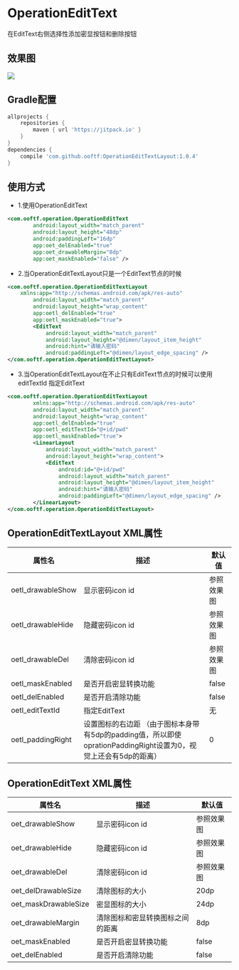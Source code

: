 # OperationEditText
在EditText右侧选择性添加密显按钮和删除按钮
## 效果图
![](https://github.com/ooftf/OperationEditTextLayout/raw/master/demoImage/demo.gif)
## Gradle配置
```groovy
allprojects {
    repositories {
        maven { url 'https://jitpack.io' }
    }
}
dependencies {
    compile 'com.github.ooftf:OperationEditTextLayout:1.0.4'
}
```
## 使用方式
* 1.使用OperationEditText
```xml
<com.ooftf.operation.OperationEditText
        android:layout_width="match_parent"
        android:layout_height="48dp"
        android:paddingLeft="16dp"
        app:oet_delEnabled="true"
        app:oet_drawableMargin="8dp"
        app:oet_maskEnabled="false" />
```
* 2.当OperationEditTextLayout只是一个EditText节点的时候
```xml
<com.ooftf.operation.OperationEditTextLayout
	xmlns:app="http://schemas.android.com/apk/res-auto"
        android:layout_width="match_parent"
        android:layout_height="wrap_content"
        app:oetl_delEnabled="true"
        app:oetl_maskEnabled="true">
        <EditText
            android:layout_width="match_parent"
            android:layout_height="@dimen/layout_item_height"
            android:hint="请输入密码"
            android:paddingLeft="@dimen/layout_edge_spacing" />
</com.ooftf.operation.OperationEditTextLayout>
```
* 3.当OperationEditTextLayout在不止只有EditText节点的时候可以使用 editTextId 指定EditText
```xml
<com.ooftf.operation.OperationEditTextLayout
        xmlns:app="http://schemas.android.com/apk/res-auto"
        android:layout_width="match_parent"
        android:layout_height="wrap_content"
        app:oetl_delEnabled="true"
        app:oetl_editTextId="@+id/pwd"
        app:oetl_maskEnabled="true">
        <LinearLayout
            android:layout_width="match_parent"
            android:layout_height="wrap_content">
            <EditText
                android:id="@+id/pwd"
                android:layout_width="match_parent"
                android:layout_height="@dimen/layout_item_height"
                android:hint="请输入密码"
                android:paddingLeft="@dimen/layout_edge_spacing" />
        </LinearLayout>
</com.ooftf.operation.OperationEditTextLayout>
```
## OperationEditTextLayout XML属性
|属性名|描述|默认值|
|---|---|---|
|oetl_drawableShow|显示密码icon id  |参照效果图|
|oetl_drawableHide|隐藏密码icon id  |参照效果图|
|oetl_drawableDel|清除密码icon id  |参照效果图|
|oetl_maskEnabled|是否开启密显转换功能  |false|
|oetl_delEnabled|是否开启清除功能  |false|
|oetl_editTextId|指定EditText  |无|
|oetl_paddingRight|设置图标的右边距  （由于图标本身带有5dp的padding值，所以即使oprationPaddingRight设置为0，视觉上还会有5dp的距离）|0|
## OperationEditText XML属性
|属性名|描述|默认值|
|---|---|---|
|oet_drawableShow|显示密码icon id  |参照效果图|
|oet_drawableHide|隐藏密码icon id  |参照效果图|
|oet_drawableDel|清除密码icon id  |参照效果图|
|oet_delDrawableSize| 清除图标的大小 |20dp|
|oet_maskDrawableSize|密显图标的大小  |24dp|
|oet_drawableMargin|清除图标和密显转换图标之间的距离|8dp|
|oet_maskEnabled|是否开启密显转换功能  |false|
|oet_delEnabled|是否开启清除功能  |false|
